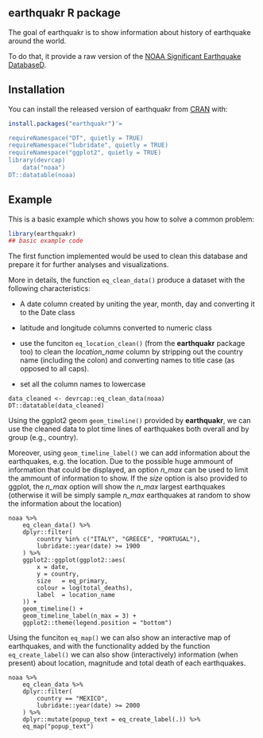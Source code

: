 ## earthquakr R package

<!-- badges: start -->
<!-- badges: end -->

The goal of earthquakr is to show
information about history of earthquake around the world.

To do that, it provide a raw version of the
[NOAA Significant Earthquake DatabaseD](https://www.ngdc.noaa.gov/nndc/struts/form?t=101650&s=1&d=1).

## Installation

You can install the released version of earthquakr from [CRAN](https://CRAN.R-project.org) with:

``` r
install.packages("earthquakr")'=

requireNamespace("DT", quietly = TRUE)
requireNamespace("lubridate", quietly = TRUE)
requireNamespace("ggplot2", quietly = TRUE)
library(devrcap)
    data("noaa")
DT::datatable(noaa)
```

## Example

This is a basic example which shows you how to solve a common problem:

``` r
library(earthquakr)
## basic example code
```
The first function implemented would be used to clean this database and
prepare it for further analyses and visualizations.

More in details, the function `eq_clean_data()` produce a dataset with
the following characteristics:

 - A date column created by uniting the year, month, day and converting
   it to the Date class

 - latitude and longitude columns converted to numeric class

 - use the funciton `eq_location_clean()` (from the **earthquakr** package
   too) to clean the _location_name_ column by stripping out the country
   name (including the colon) and converting names to title case (as
   opposed to all caps).

 - set all the column names to lowercase

```{r}
data_cleaned <- devrcap::eq_clean_data(noaa) 
DT::datatable(data_cleaned)
```

Using the ggplot2 geom `geom_timeline()` provided by **earthquakr**,
we can use the cleaned data to plot time lines of earthquakes
both overall and by group (e.g., country).

Moreover, using `geom_timeline_label()` we can add information about the
earthquakes, e.g. the location. Due to the possible huge ammount of 
information that could be displayed, an option _n_max_ can be used to
limit the ammount of information to show. If the _size_ option is also
provided to ggplot, the _n_max_ option will show the _n_max_ largest
earthquakes (otherwise it will be simply sample _n_max_ earthquakes at
random to show the information about the location)


```{r, fig.cap = "Time lines of earthquakes in Greece, Italy and Portugal, from 1900 to date. For each earthquake, the point size is proportional with intensity, colour gradient is proportional with total number of death."}
noaa %>%
    eq_clean_data() %>%
    dplyr::filter(
        country %in% c("ITALY", "GREECE", "PORTUGAL"),
        lubridate::year(date) >= 1900
    ) %>%
    ggplot2::ggplot(ggplot2::aes(
        x = date,
        y = country,
        size   = eq_primary,
        colour = log(total_deaths),
        label  = location_name
    )) +
    geom_timeline() +
    geom_timeline_label(n_max = 3) +
    ggplot2::theme(legend.position = "bottom")
```

Using the funciton `eq_map()` we can also show an interactive map of earthquakes, and with the functionality added by the function `eq_create_label()` we can also show (interactively) information (when
present) about location, magnitude and total death of each earthquakes.

```{r}
noaa %>%
    eq_clean_data %>%
    dplyr::filter(
        country == "MEXICO",
        lubridate::year(date) >= 2000
    ) %>%
    dplyr::mutate(popup_text = eq_create_label(.)) %>%
    eq_map("popup_text")
```
